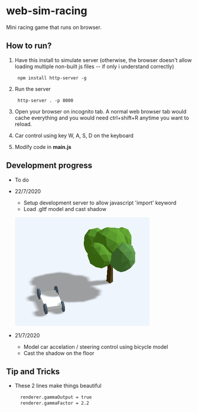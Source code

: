 # web-sim-racing
Mini racing game that runs on browser.

## How to run?
1. Have this install to simulate server (otherwise, the browser doesn't allow loading multiple non-built js files -- if only i understand correctly)

        npm install http-server -g
1. Run the server

        http-server . -p 8000
1. Open your browser on incognito tab. A normal web browser tab would cache everything and you would need ctrl+shift+R anytime you want to reload.
1. Car control using key W, A, S, D on the keyboard
1. Modify code in **main.js**

## Development progress
- To do
- 22/7/2020 
    - Setup development server to allow javascript 'import' keyword
    - Load .gltf model and cast shadow

    ![Cat With Tree](./images/200722.PNG)
- 21/7/2020
    - Model car accelation / steering control using bicycle model
    - Cast the shadow on the floor

## Tip and Tricks
- These 2 lines make things beautiful

        renderer.gammaOutput = true
        renderer.gammaFactor = 2.2